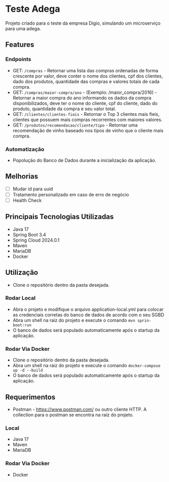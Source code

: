 # Teste Adega
Projeto criado para o teste da empresa Digio, simulando um microserviço para uma adega.

## Features
### Endpoints
- GET: `/compras` - Retornar uma lista das compras ordenadas de forma crescente por valor, deve conter o nome dos clientes, cpf dos clientes, dado dos produtos, quantidade das compras e valores totais de cada compra.
- GET: `/compras/maior-compra/ano` - (Exemplo: /maior_compra/2016) - Retornar a maior compra do ano informando os dados da compra disponibilizados, deve ter o nome do cliente, cpf do cliente, dado do produto, quantidade da compra e seu valor total.
- GET: `/clientes/clientes-fieis` - Retornar o Top 3 clientes mais fieis, clientes que possuem mais compras recorrentes com maiores valores.
- GET: `/produtos/recomendacao/cliente/tipo` - Retornar uma recomendação de vinho baseado nos tipos de vinho que o cliente mais compra.

### Automatização
- Popolução do Banco de Dados durante a inicialização da aplicação.

## Melhorias
- [ ] Mudar id para uuid
- [ ] Tratamento personalizado em caso de erro de negócio
- [ ] Health Check
## Principais Tecnologias Utilizadas

- Java 17
- Spring Boot 3.4
- Spring Cloud 2024.0.1
- Maven
- MariaDB
- Docker

## Utilização
- Clone o repositório dentro da pasta desejada.

### Rodar Local
- Abra o projeto e modifique o arquivo application-local.yml para colocar as credenciais corretas do banco de dados de acordo com o seu SGBD
- Abra um shell na raiz do projeto e execute o comando `mvn sprin-boot:run`
- O banco de dados será populado automaticamente após o startup da aplicação.

### Rodar Via Docker
- Clone o repositório dentro da pasta desejada.
- Abra um shell na raiz do projeto e execute o comando `docker-compose up -d --build`
- O banco de dados será populado automaticamente após o startup da aplicação.

## Requerimentos
- Postman - https://www.postman.com/ ou outro cliente HTTP. A collection para o postman se encontra na raiz do projeto.

### Local
- Java 17
- Maven
- MariaDB

### Rodar Via Docker
- Docker
